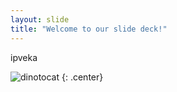 ```yaml
---
layout: slide
title: "Welcome to our slide deck!"
---
```


ipveka

![dinotocat](https://octodex.github.com/images/dinotocat.png)
{: .center}
